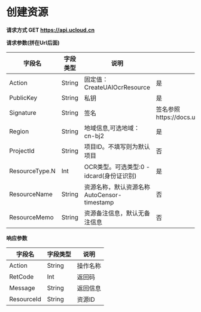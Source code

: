 

# 创建资源

**请求方式 GET https://api.ucloud.cn**

**请求参数(拼在Url后面)**
	

| 字段名 | 字段类型 | 说明 | 是否必须 |
| ------ | -------- | ---- | -------- |
| Action | String | 固定值：CreateUAIOcrResource | 是 |
| PublicKey | String | 私钥 | 是 |
| Signature | String | 签名 | 签名参照https://docs.ucloud.cn/api/summary/signature |
| Region | String | 地域信息,可选地域：cn-bj2 | 是 |
| ProjectId | String | 项目ID。不填写则为默认项目 | 否 |
| ResourceType.N | Int | OCR类型。可选类型:0 - idcard(身份证识别) | 是 |
| ResourceName | String | 资源名称，默认资源名称AutoCensor-timestamp | 否|
| ResourceMemo | String | 资源备注信息，默认无备注信息 | 否 |

**响应参数**
	

| 字段名 | 字段类型 | 说明 |
| ------ | -------- | ---- |
| Action | String | 操作名称 |
| RetCode | Int | 返回码|
| Message | String | 返回信息 |
| ResourceId | String | 资源ID |